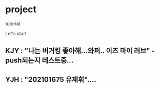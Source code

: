# project
tutorial

Let's start

## KJY : "나는 버거킹 좋아해...와퍼.. 이즈 마이 러브" - push되는지 테스트중...<H2>

## YJH : "202101675 유재휘"....<H2>